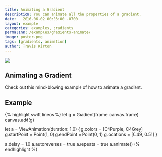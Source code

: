 ```yaml
---
title: Animating a Gradient
description: You can animate all the properties of a gradient.
date:   2016-06-02 00:03:00 -0700
layout: example
categories: examples, gradients
permalink: /examples/gradients-animate/
image: poster.png
tags: [gradients, animation]
author: Travis Kirton
---
```

![](animate.png)

## Animating a Gradient
Check out this mind-blowing example of how to animate a gradient.

## Example
{% highlight swift lineos %}
let g = Gradient(frame: canvas.frame)
canvas.add(g)

let a = ViewAnimation(duration: 1.0) {
    g.colors = [C4Purple, C4Grey]
    g.startPoint = Point(1, 0)
    g.endPoint = Point(0, 1)
    g.locations = [0.49, 0.51]
}

a.delay = 1.0
a.autoreverses = true
a.repeats = true
a.animate()
{% endhighlight %}
